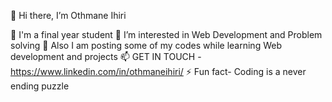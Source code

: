 👋 Hi there, I’m Othmane Ihiri

🔭 I'm a final year student
👀 I’m interested in Web Development and Problem solving
🏣 Also I am posting some of my codes while learning Web development and projects
📫 GET IN TOUCH - https://www.linkedin.com/in/othmaneihiri/
⚡ Fun fact- Coding is a never ending puzzle
